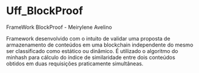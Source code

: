 # Uff_BlockProof
FrameWork BlockProof - Meirylene Avelino

Framework desenvolvido com o intuito de validar uma proposta de armazenamento de conteúdos em uma blockchain independente do mesmo ser classificado como estático ou dinâmico.
É utilizado o algoritmo do minhash para cálculo do índice de similaridade entre dois conteúdos obtidos em duas requisições praticamente simultâneas. 
